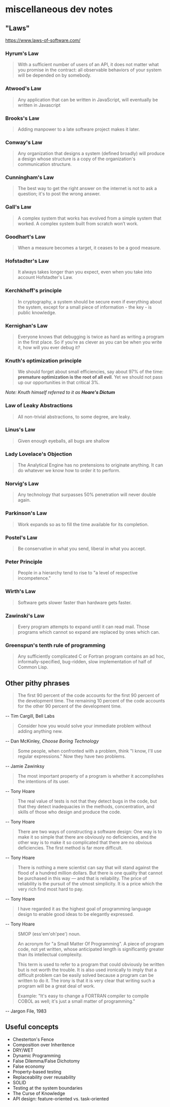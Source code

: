 # miscellaneous dev notes

## "Laws"

<https://www.laws-of-software.com/>

### Hyrum's Law

> With a sufficient number of users of an API, it does not matter what you promise in the contract: all observable behaviors of your system will be depended on by somebody.

### Atwood's Law

> Any application that can be written in JavaScript, will eventually be written in Javascript

### Brooks's Law

> Adding manpower to a late software project makes it later.

### Conway's Law

> Any organization that designs a system (defined broadly) will produce a design whose structure is a copy of the organization's communication structure.

### Cunningham's Law

> The best way to get the right answer on the internet is not to ask a question; it's to post the wrong answer.

### Gall's Law

> A complex system that works has evolved from a simple system that worked. A complex system built from scratch won’t work.

### Goodhart's Law

> When a measure becomes a target, it ceases to be a good measure.

### Hofstadter's Law

> It always takes longer than you expect, even when you take into account Hofstadter's Law.

### Kerchkhoff's principle

> In cryptography, a system should be secure even if everything about the system, except for a small piece of information - the key - is public knowledge.

### Kernighan's Law

> Everyone knows that debugging is twice as hard as writing a program in the first place. So if you’re as clever as you can be when you write it, how will you ever debug it?

### Knuth's optimization principle

> We should forget about small efficiencies, say about 97% of the time: **premature optimization is the root of all evil**. Yet we should not pass up our opportunities in that critical 3%.

_Note: Knuth himself referred to it as **Hoare's Dictum**_

### Law of Leaky Abstractions

> All non-trivial abstractions, to some degree, are leaky.

### Linus's Law

> Given enough eyeballs, all bugs are shallow

### Lady Lovelace's Objection

> The Analytical Engine has no pretensions to originate anything. It can do whatever we know how to order it to perform.

### Norvig's Law

> Any technology that surpasses 50% penetration will never double again.

### Parkinson's Law

> Work expands so as to fill the time available for its completion.

### Postel's Law

> Be conservative in what you send, liberal in what you accept.

### Peter Principle

> People in a hierarchy tend to rise to "a level of respective incompetence."

### Wirth's Law

> Software gets slower faster than hardware gets faster.

### Zawinski's Law

> Every program attempts to expand until it can read mail. Those programs which cannot so expand are replaced by ones which can.

### Greenspun's tenth rule of programming

> Any sufficiently complicated C or Fortran program contains an ad hoc, informally-specified, bug-ridden, slow implementation of half of Common Lisp.

## Other pithy phrases

> The first 90 percent of the code accounts for the first 90 percent of the development time. The remaining 10 percent of the code accounts for the other 90 percent of the development time.

-- Tim Cargill, Bell Labs

> Consider how you would solve your immediate problem without adding anything new.

-- Dan McKinley, _Choose Boring Technology_

> Some people, when confronted with a problem, think "I know, I'll use regular expressions." Now they have two problems.

-- Jamie Zawinksy

> The most important property of a program is whether it accomplishes the intentions of its user.

-- Tony Hoare

> The real value of tests is not that they detect bugs in the code, but that they detect inadequacies in the methods, concentration, and skills of those who design and produce the code.

-- Tony Hoare

> There are two ways of constructing a software design: One way is to make it so simple that there are obviously no deficiencies, and the other way is to make it so complicated that there are no obvious deficiencies. The first method is far more difficult.

-- Tony Hoare

> There is nothing a mere scientist can say that will stand against the flood of a hundred million dollars. But there is one quality that cannot be purchased in this way — and that is reliability. The price of reliability is the pursuit of the utmost simplicity. It is a price which the very rich find most hard to pay.

-- Tony Hoare

> I have regarded it as the highest goal of programming language design to enable good ideas to be elegantly expressed.

-- Tony Hoare

> SMOP (ess'em'oh'pee') noun.
>
> An acronym for "a Small Matter Of Programming". A piece of program code, not yet written, whose anticipated length is significantly greater than its intellectual complexity.
>
> This term is used to refer to a program that could obviously be written but is not worth the trouble. It is also used ironically to imply that a difficult problem can be easily solved because a program can be written to do it. The irony is that it is very clear that writing such a program will be a great deal of work.
>
> Example: "It's easy to change a FORTRAN compiler to compile COBOL as well; it's just a small matter of programming."

-- Jargon File, 1983

## Useful concepts

- Chesterton's Fence
- Composition over Inheritence
- DRY/WET
- Dynamic Programming
- False Dilemma/False Dichotomy
- False economy
- Property-based testing
- Replaceability over reusability
- SOLID
- Testing at the system boundaries
- The Curse of Knowledge
- API design: feature-oriented vs. task-oriented
